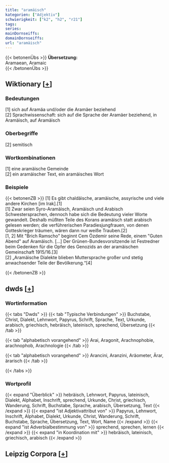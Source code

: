 ```yaml
---
title: "aramäisch"
kategorien: ["Adjektiv"]
schwierigkeit: ["k2", "h2", "r21"]
tags:
series:
mainDornseiffs:
domainDornseiffs:
url: "aramäisch"
---
```


{{< betonenÜbs >}}
**Übersetzung:**  
Aramaean, Aramaic  
{{< /betonenÜbs >}}

## Wiktionary [[+](https://de.wiktionary.org/wiki/aramäisch)]

### Bedeutungen
[1] sich auf Aramäa und/oder die Aramäer beziehend  
[2] Sprachwissenschaft: sich auf die Sprache der Aramäer beziehend, in Aramäisch, auf Aramäisch  

### Oberbegriffe
[2] semitisch  

### Wortkombinationen
[1] eine aramäische Gemeinde  
[2] ein aramäischer Text, ein aramäisches Wort  

### Beispiele
{{< betonenZB >}}
[1] Es gibt chaldäische, aramäische, assyrische und viele andere Kirchen [im Irak].[1]  
[1] Zwar seien Syro-Aramäisch, Aramäisch und Arabisch Schwestersprachen, dennoch habe sich die Bedeutung vieler Worte gewandelt. Deshalb müßten Teile des Korans aramäisch statt arabisch gelesen werden; die verführerischen Paradiesjungfrauen, von denen Gotteskrieger träumen, wären dann nur weiße Trauben.[2]  
[1, 2] Mit "Brich Ramscho" beginnt Cem Özdemir seine Rede, einem "Guten Abend" auf Aramäisch. […] Der Grünen-Bundesvorsitzende ist Festredner beim Gedenken für die Opfer des Genozids an der aramäischen Gemeinschaft 1915/16.[3]  
[2] „Aramäische Dialekte blieben Muttersprache großer und stetig anwachsender Teile der Bevölkerung.“[4]  

{{< /betonenZB >}}


## dwds [[+](https://www.dwds.de/wb/aramäisch)]

### Wortinformation
{{< tabs "Dwds" >}}
{{< tab "Typische Verbindungen" >}}
Buchstabe, Christ, Dialekt, Lehnwort, Papyrus, Schrift, Sprache, Text, Urkunde, arabisch, griechisch, hebräisch, lateinisch, sprechend, Übersetzung
{{< /tab >}}

{{< tab "alphabetisch vorangehend" >}}
Arai, Aragonit, Arachnophobie, arachnophob, Arachnologie
{{< /tab >}}

{{< tab "alphabetisch vorangehend" >}}
Arancini, Aranzini, Aräometer, Ärar, ärarisch
{{< /tab >}}

{{< /tabs >}}

### Wortprofil
{{< expand "Überblick" >}} hebräisch, Lehnwort, Papyrus, lateinisch, Dialekt, Alphabet, Inschrift, sprechend, Urkunde, Christ, griechisch, Wanderung, Schrift, Buchstabe, Sprache, arabisch, Übersetzung, Text {{< /expand >}}
{{< expand "ist Adjektivattribut von" >}} Papyrus, Lehnwort, Inschrift, Alphabet, Dialekt, Urkunde, Christ, Wanderung, Schrift, Buchstabe, Sprache, Übersetzung, Text, Wort, Name {{< /expand >}}
{{< expand "ist Adverbialbestimmung von" >}} sprechend, sprechen, lernen {{< /expand >}}
{{< expand "in Koordination mit" >}} hebräisch, lateinisch, griechisch, arabisch {{< /expand >}}

## Leipzig Corpora [[+](https://corpora.uni-leipzig.de/en/res?word=aramäisch&corpusId=deu_newscrawl-public_2018)]

